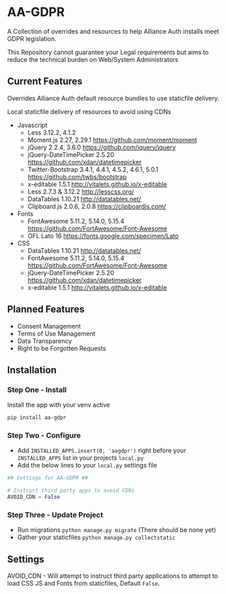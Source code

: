 # AA-GDPR

A Collection of overrides and resources to help Alliance Auth installs meet GDPR legislation.

This Repository cannot guarantee your Legal requirements but aims to reduce the technical burden on Web/System Administrators

## Current Features

Overrides Alliance Auth default resource bundles to use staticfile delivery.

Local staticfile delivery of  resources to avoid using CDNs

* Javascript
  * Less 3.12.2, 4.1.2
  * Moment.js 2.27, 2.29.1 <https://github.com/moment/moment>
  * jQuery 2.2.4, 3.6.0 <https://github.com/jquery/jquery>
  * jQuery-DateTimePicker 2.5.20 <https://github.com/xdan/datetimepicker>
  * Twitter-Bootstrap 3.4.1, 4.4.1, 4.5.2, 4.6.1, 5.0.1 <https://github.com/twbs/bootstrap>
  * x-editable 1.5.1 <http://vitalets.github.io/x-editable>
  * Less 2.7.3 & 3.12.2 <http://lesscss.org/>
  * DataTables 1.10.21 <http://datatables.net/>
  * Clipboard.js 2.0.6, 2.0.8 <https://clipboardjs.com/>
* Fonts
  * FontAwesome 5.11.2, 5.14.0, 5.15.4 <https://github.com/FortAwesome/Font-Awesome>
  * OFL Lato 16 <https://fonts.google.com/specimen/Lato>
* CSS
  * DataTables 1.10.21 <http://datatables.net/>
  * FontAwesome 5.11.2, 5.14.0, 5.15.4 <https://github.com/FortAwesome/Font-Awesome>
  * jQuery-DateTimePicker 2.5.20 <https://github.com/xdan/datetimepicker>
  * x-editable 1.5.1 <http://vitalets.github.io/x-editable>

## Planned Features

* Consent Management
* Terms of Use Management
* Data Transparency
* Right to be Forgotten Requests

## Installation

### Step One - Install

Install the app with your venv active

```bash
pip install aa-gdpr
```

### Step Two - Configure

* Add `INSTALLED_APPS.insert(0, 'aagdpr')` right before your `INSTALLED_APPS` list in your projects `local.py`
* Add the below lines to your `local.py` settings file

 ```python
## Settings for AA-GDPR ##

# Instruct third party apps to avoid CDNs
 AVOID_CDN = False
```

### Step Three - Update Project

* Run migrations `python manage.py migrate` (There should be none yet)
* Gather your staticfiles `python manage.py collectstatic`

## Settings

AVOID_CDN - Will attempt to instruct third party applications to attempt to load CSS JS and Fonts from staticfiles, Default `False`.
